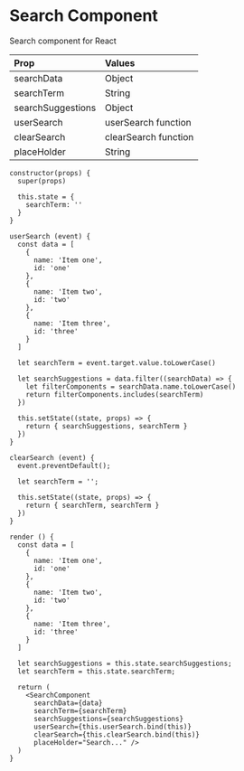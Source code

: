 
# Search Component

Search component for React

| Prop              | Values               |
| :---------------- | :------------------- |
| searchData        | Object               |
| searchTerm        | String               |
| searchSuggestions | Object               |
| userSearch        | userSearch function  |
| clearSearch       | clearSearch function |
| placeHolder       | String               |

```
constructor(props) {
  super(props)

  this.state = {
    searchTerm: ''
  }
}

userSearch (event) {
  const data = [
    {
      name: 'Item one',
      id: 'one'
    },
    {
      name: 'Item two',
      id: 'two'
    },
    {
      name: 'Item three',
      id: 'three'
    }
  ]

  let searchTerm = event.target.value.toLowerCase()

  let searchSuggestions = data.filter((searchData) => {
    let filterComponents = searchData.name.toLowerCase()
    return filterComponents.includes(searchTerm)
  })

  this.setState((state, props) => {
    return { searchSuggestions, searchTerm }
  })
}

clearSearch (event) {
  event.preventDefault();

  let searchTerm = '';

  this.setState((state, props) => {
    return { searchTerm, searchTerm }
  })
}

render () {
  const data = [
    {
      name: 'Item one',
      id: 'one'
    },
    {
      name: 'Item two',
      id: 'two'
    },
    {
      name: 'Item three',
      id: 'three'
    }
  ]

  let searchSuggestions = this.state.searchSuggestions;
  let searchTerm = this.state.searchTerm;

  return (
    <SearchComponent
      searchData={data}
      searchTerm={searchTerm}
      searchSuggestions={searchSuggestions}
      userSearch={this.userSearch.bind(this)}
      clearSearch={this.clearSearch.bind(this)}
      placeHolder="Search..." />
  )
}

```